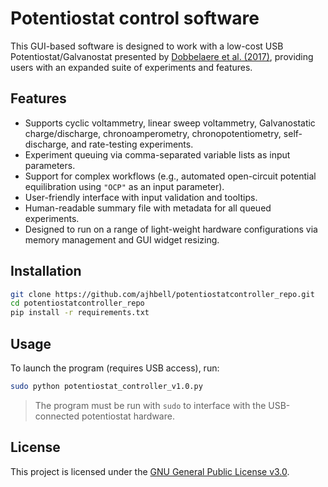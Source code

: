 # Potentiostat control software

This GUI-based software is designed to work with a low-cost USB Potentiostat/Galvanostat presented by [Dobbelaere et al. (2017)](https://doi.org/10.1016/j.ohx.2017.08.001), providing users with an expanded suite of experiments and features.

## Features

- Supports cyclic voltammetry, linear sweep voltammetry, Galvanostatic charge/discharge, chronoamperometry, chronopotentiometry, self-discharge, and rate-testing experiments.
- Experiment queuing via comma-separated variable lists as input parameters.
- Support for complex workflows (e.g., automated open-circuit potential equilibration using `"OCP"` as an input parameter).
- User-friendly interface with input validation and tooltips.
- Human-readable summary file with metadata for all queued experiments.
- Designed to run on a range of light-weight hardware configurations via memory management and GUI widget resizing.

## Installation

```bash
git clone https://github.com/ajhbell/potentiostatcontroller_repo.git
cd potentiostatcontroller_repo
pip install -r requirements.txt
```

## Usage

To launch the program (requires USB access), run:

```bash
sudo python potentiostat_controller_v1.0.py
```

> The program must be run with `sudo` to interface with the USB-connected potentiostat hardware.

## License

This project is licensed under the [GNU General Public License v3.0](LICENSE).
